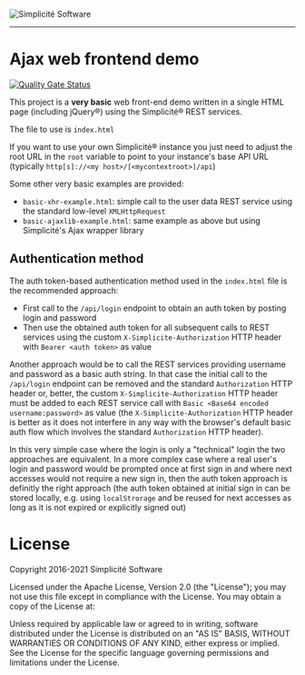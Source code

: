 ![Simplicit&eacute; Software](https://www.simplicite.io/resources/logos/logo250.png)
***

Ajax web frontend demo
======================

[![Quality Gate Status](https://sonarcloud.io/api/project_badges/measure?project=simplicitesoftware_ajax-demo&metric=alert_status)](https://sonarcloud.io/dashboard?id=simplicitesoftware_ajax-demo)

This project is a **very basic** web front-end demo written in a single HTML page (including jQuery&reg;) using the Simplicit&eacute;&reg; REST services.

The file to use is `index.html`

If you want to use your own Simplicit&eacute;&reg; instance you just need to adjust the root URL in the `root` variable to point to your instance's base API URL (typically `http[s]://<my host>/[<mycontextroot>]/api`)

Some other very basic examples are provided:

- `basic-xhr-example.html`: simple call to the user data REST service using the standard low-level `XMLHttpRequest`
- `basic-ajaxlib-example.html`: same example as above but using Simplicit&eacute;'s Ajax wrapper library

Authentication method
---------------------

The auth token-based authentication method used in the `index.html` file is the recommended approach:

- First call to the `/api/login` endpoint to obtain an auth token by posting login and password
- Then use the obtained auth token for all subsequent calls to REST services using the custom `X-Simplicite-Authorization` HTTP header with `Bearer <auth token>` as value

Another approach would be to call the REST services providing username and password as a basic auth string. In that case the initial call to the `/api/login` endpoint can be removed and the standard `Authorization` HTTP header or, better, the custom `X-Simplicite-Authorization` HTTP header must be added to each REST service call with `Basic <Base64 encoded username:password>` as value (the `X-Simplicite-Authorization` HTTP header is better as it does not interfere in any way with the browser's default basic auth flow which involves the standard `Authorization` HTTP header).

In this very simple case where the login is only a "technical" login the two approaches are equivalent. In a more complex case where a real user's login and password would be prompted once at first sign in and where next accesses would not require a new sign in, then the auth token approach is definitly the right approach (the auth token obtained at initial sign in can be stored locally, e.g. using `localStrorage` and be reused for next accesses as long as it is not expired or explicitly signed out) 

License
=======

Copyright 2016-2021 Simplicit&eacute; Software

Licensed under the Apache License, Version 2.0 (the "License");
you may not use this file except in compliance with the License.
You may obtain a copy of the License at:

[](http://www.apache.org/licenses/LICENSE-2.0)

Unless required by applicable law or agreed to in writing, software
distributed under the License is distributed on an "AS IS" BASIS,
WITHOUT WARRANTIES OR CONDITIONS OF ANY KIND, either express or implied.
See the License for the specific language governing permissions and
limitations under the License.
